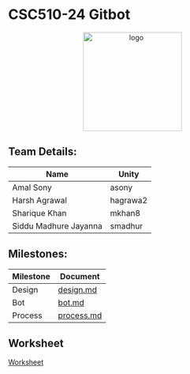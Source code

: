 # CSC510-24 Gitbot

<p align="center">
<img alt="logo" width="200" height="200" src="https://github.ncsu.edu/csc510-fall2019/CSC510-24/blob/master/images/logo.png">
</p>

## Team Details:

Name | Unity
------------ | -------------
Amal Sony | asony
Harsh Agrawal | hagrawa2
Sharique Khan | mkhan8
Siddu Madhure Jayanna | smadhur

## Milestones:

Milestone | Document
-------------- | ---------------
Design | [design.md](https://github.ncsu.edu/csc510-fall2019/CSC510-24/blob/master/documents/design.md)
Bot | [bot.md](https://github.ncsu.edu/csc510-fall2019/CSC510-24/blob/master/documents/bot.md)
Process | [process.md](https://github.ncsu.edu/csc510-fall2019/CSC510-24/blob/master/documents/process.md)

## Worksheet
[Worksheet](https://github.ncsu.edu/csc510-fall2019/CSC510-24/blob/master/documents/worksheet.md)



  


